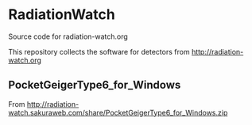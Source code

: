 # RadiationWatch
Source code for radiation-watch.org

This repository collects the software for detectors from
http://radiation-watch.org

## PocketGeigerType6_for_Windows

From
http://radiation-watch.sakuraweb.com/share/PocketGeigerType6_for_Windows.zip

